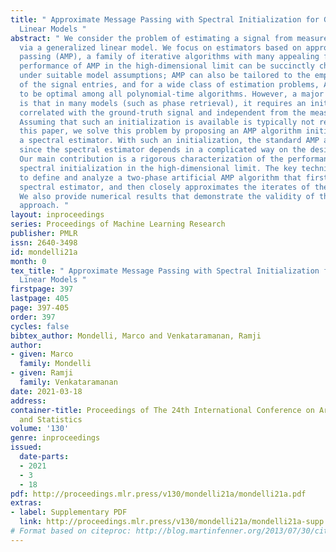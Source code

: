 ```yaml
---
title: " Approximate Message Passing with Spectral Initialization for Generalized
  Linear Models "
abstract: " We consider the problem of estimating a signal from measurements obtained
  via a generalized linear model. We focus on estimators based on approximate message
  passing (AMP), a family of iterative algorithms with many appealing features: the
  performance of AMP in the high-dimensional limit can be succinctly characterized
  under suitable model assumptions; AMP can also be tailored to the empirical distribution
  of the signal entries, and for a wide class of estimation problems, AMP is conjectured
  to be optimal among all polynomial-time algorithms. However, a major issue of AMP
  is that in many models (such as phase retrieval), it requires an initialization
  correlated with the ground-truth signal and independent from the measurement matrix.
  Assuming that such an initialization is available is typically not realistic. In
  this paper, we solve this problem by proposing an AMP algorithm initialized with
  a spectral estimator. With such an initialization, the standard AMP analysis fails
  since the spectral estimator depends in a complicated way on the design matrix.
  Our main contribution is a rigorous characterization of the performance of AMP with
  spectral initialization in the high-dimensional limit. The key technical idea is
  to define and analyze a two-phase artificial AMP algorithm that first produces the
  spectral estimator, and then closely approximates the iterates of the true AMP.
  We also provide numerical results that demonstrate the validity of the proposed
  approach. "
layout: inproceedings
series: Proceedings of Machine Learning Research
publisher: PMLR
issn: 2640-3498
id: mondelli21a
month: 0
tex_title: " Approximate Message Passing with Spectral Initialization for Generalized
  Linear Models "
firstpage: 397
lastpage: 405
page: 397-405
order: 397
cycles: false
bibtex_author: Mondelli, Marco and Venkataramanan, Ramji
author:
- given: Marco
  family: Mondelli
- given: Ramji
  family: Venkataramanan
date: 2021-03-18
address: 
container-title: Proceedings of The 24th International Conference on Artificial Intelligence
  and Statistics
volume: '130'
genre: inproceedings
issued:
  date-parts:
  - 2021
  - 3
  - 18
pdf: http://proceedings.mlr.press/v130/mondelli21a/mondelli21a.pdf
extras:
- label: Supplementary PDF
  link: http://proceedings.mlr.press/v130/mondelli21a/mondelli21a-supp.pdf
# Format based on citeproc: http://blog.martinfenner.org/2013/07/30/citeproc-yaml-for-bibliographies/
---
```

